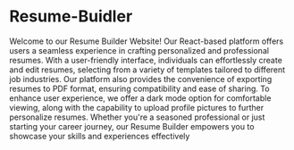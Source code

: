 # Resume-Buidler
Welcome to our Resume Builder Website! Our React-based platform offers users a seamless experience in crafting personalized and professional resumes. With a user-friendly interface, individuals can effortlessly create and edit resumes, selecting from a variety of templates tailored to different job industries. Our platform also provides the convenience of exporting resumes to PDF format, ensuring compatibility and ease of sharing. To enhance user experience, we offer a dark mode option for comfortable viewing, along with the capability to upload profile pictures to further personalize resumes. Whether you're a seasoned professional or just starting your career journey, our Resume Builder empowers you to showcase your skills and experiences effectively
